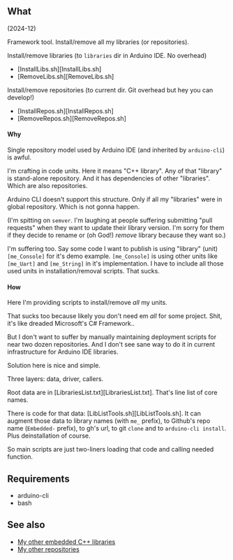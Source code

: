 ## What

(2024-12)

Framework tool. Install/remove all my libraries (or repositories).

Install/remove libraries (to `libraries` dir in Arduino IDE. No overhead)
  * [InstallLibs.sh][InstallLibs.sh]
  * [RemoveLibs.sh][RemoveLibs.sh]

Install/remove repositories (to current dir. Git overhead but hey you can develop!)
  * [InstallRepos.sh][InstallRepos.sh]
  * [RemoveRepos.sh][RemoveRepos.sh]

#### Why

Single repository model used by Arduino IDE (and inherited by
`arduino-cli`) is awful.

I'm crafting in code units. Here it means "C++ library". Any of that
"library" is stand-alone repository. And it has dependencies of
other "libraries". Which are also repositories.

Arduino CLI doesn't support this structure. Only if all my "libraries"
were in global repository. Which is not gonna happen.

(I'm spitting on `semver`. I'm laughing at people suffering submitting
"pull requests" when they want to update their library version.
I'm sorry for them if they decide to rename or (oh God!) *remove*
library because they want so.)

I'm suffering too. Say some code I want to publish is using "library"
(unit) `[me_Console]` for it's demo example. `[me_Console]` is using
other units like `[me_Uart]` and `[me_String]` in it's implementation.
I have to include all those used units in installation/removal scripts.
That sucks.

#### How

Here I'm providing scripts to install/remove *all* my units.

That sucks too because likely you don't need em *all* for some project.
Shit, it's like dreaded Microsoft's C# Framework..

But I don't want to suffer by manually maintaining deployment scripts
for near two dozen repositories. And I don't see sane way to do it
in current infrastructure for Arduino IDE libraries.

Solution here is nice and simple.

Three layers: data, driver, callers.

Root data are in [LibrariesList.txt][LibrariesList.txt].
That's line list of core names.

There is code for that data: [LibListTools.sh][LibListTools.sh].
It can augment those data to library names (with `me_` prefix), to
Github's repo name (`Embedded-` prefix), to gh's url, to git `clone`
and to `arduino-cli install`. Plus deinstallation of course.

So main scripts are just two-liners loading that code and calling
needed function.

## Requirements

  * arduino-cli
  * bash

## See also

* [My other embedded C++ libraries][Embedded]
* [My other repositories][Repos]

[Embedded]: https://github.com/martin-eden/Embedded_Crafts/tree/master/Parts
[Repos]: https://github.com/martin-eden/contents
